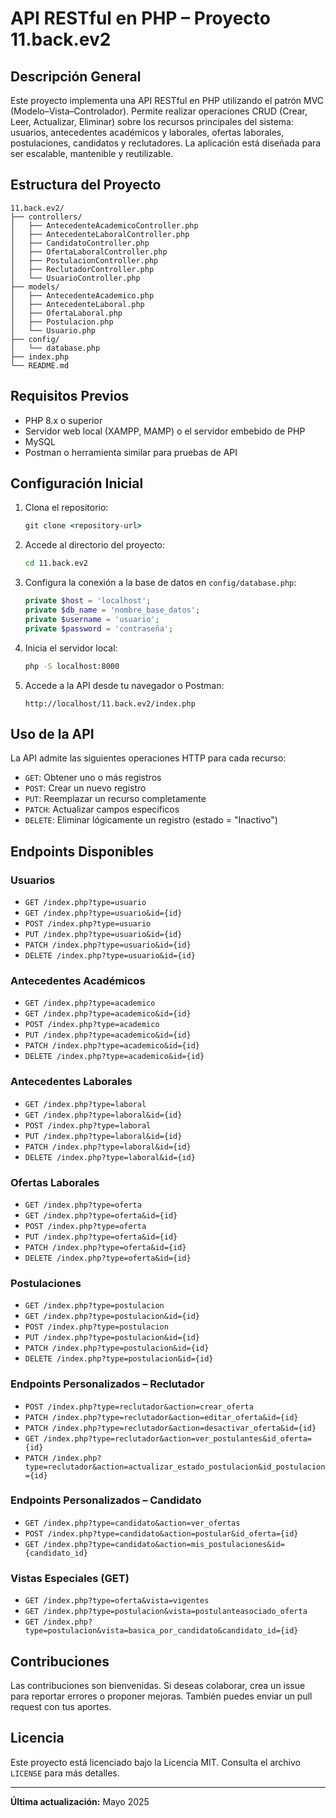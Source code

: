 # API RESTful en PHP – Proyecto 11.back.ev2

## Descripción General

Este proyecto implementa una API RESTful en PHP utilizando el patrón MVC (Modelo–Vista–Controlador). Permite realizar operaciones CRUD (Crear, Leer, Actualizar, Eliminar) sobre los recursos principales del sistema: usuarios, antecedentes académicos y laborales, ofertas laborales, postulaciones, candidatos y reclutadores. La aplicación está diseñada para ser escalable, mantenible y reutilizable.

## Estructura del Proyecto

```
11.back.ev2/
├── controllers/
│   ├── AntecedenteAcademicoController.php
│   ├── AntecedenteLaboralController.php
│   ├── CandidatoController.php
│   ├── OfertaLaboralController.php
│   ├── PostulacionController.php
│   ├── ReclutadorController.php
│   └── UsuarioController.php
├── models/
│   ├── AntecedenteAcademico.php
│   ├── AntecedenteLaboral.php
│   ├── OfertaLaboral.php
│   ├── Postulacion.php
│   └── Usuario.php
├── config/
│   └── database.php
├── index.php
└── README.md
```

## Requisitos Previos

- PHP 8.x o superior
- Servidor web local (XAMPP, MAMP) o el servidor embebido de PHP
- MySQL
- Postman o herramienta similar para pruebas de API

## Configuración Inicial

1. Clona el repositorio:
   ```cmd
   git clone <repository-url>
   ```
2. Accede al directorio del proyecto:
   ```cmd
   cd 11.back.ev2
   ```
3. Configura la conexión a la base de datos en `config/database.php`:
   ```php
   private $host = 'localhost';
   private $db_name = 'nombre_base_datos';
   private $username = 'usuario';
   private $password = 'contraseña';
   ```
4. Inicia el servidor local:
   ```cmd
   php -S localhost:8000
   ```
5. Accede a la API desde tu navegador o Postman:
   ```
   http://localhost/11.back.ev2/index.php
   ```

## Uso de la API

La API admite las siguientes operaciones HTTP para cada recurso:

- `GET`: Obtener uno o más registros
- `POST`: Crear un nuevo registro
- `PUT`: Reemplazar un recurso completamente
- `PATCH`: Actualizar campos específicos
- `DELETE`: Eliminar lógicamente un registro (estado = "Inactivo")

## Endpoints Disponibles

### Usuarios
- `GET /index.php?type=usuario`
- `GET /index.php?type=usuario&id={id}`
- `POST /index.php?type=usuario`
- `PUT /index.php?type=usuario&id={id}`
- `PATCH /index.php?type=usuario&id={id}`
- `DELETE /index.php?type=usuario&id={id}`

### Antecedentes Académicos
- `GET /index.php?type=academico`
- `GET /index.php?type=academico&id={id}`
- `POST /index.php?type=academico`
- `PUT /index.php?type=academico&id={id}`
- `PATCH /index.php?type=academico&id={id}`
- `DELETE /index.php?type=academico&id={id}`

### Antecedentes Laborales
- `GET /index.php?type=laboral`
- `GET /index.php?type=laboral&id={id}`
- `POST /index.php?type=laboral`
- `PUT /index.php?type=laboral&id={id}`
- `PATCH /index.php?type=laboral&id={id}`
- `DELETE /index.php?type=laboral&id={id}`

### Ofertas Laborales
- `GET /index.php?type=oferta`
- `GET /index.php?type=oferta&id={id}`
- `POST /index.php?type=oferta`
- `PUT /index.php?type=oferta&id={id}`
- `PATCH /index.php?type=oferta&id={id}`
- `DELETE /index.php?type=oferta&id={id}`

### Postulaciones
- `GET /index.php?type=postulacion`
- `GET /index.php?type=postulacion&id={id}`
- `POST /index.php?type=postulacion`
- `PUT /index.php?type=postulacion&id={id}`
- `PATCH /index.php?type=postulacion&id={id}`
- `DELETE /index.php?type=postulacion&id={id}`

### Endpoints Personalizados – Reclutador
- `POST /index.php?type=reclutador&action=crear_oferta`
- `PATCH /index.php?type=reclutador&action=editar_oferta&id={id}`
- `PATCH /index.php?type=reclutador&action=desactivar_oferta&id={id}`
- `GET /index.php?type=reclutador&action=ver_postulantes&id_oferta={id}`
- `PATCH /index.php?type=reclutador&action=actualizar_estado_postulacion&id_postulacion={id}`

### Endpoints Personalizados – Candidato
- `GET /index.php?type=candidato&action=ver_ofertas`
- `POST /index.php?type=candidato&action=postular&id_oferta={id}`
- `GET /index.php?type=candidato&action=mis_postulaciones&id={candidato_id}`

### Vistas Especiales (GET)
- `GET /index.php?type=oferta&vista=vigentes`
- `GET /index.php?type=postulacion&vista=postulanteasociado_oferta`
- `GET /index.php?type=postulacion&vista=basica_por_candidato&candidato_id={id}`



## Contribuciones

Las contribuciones son bienvenidas. Si deseas colaborar, crea un issue para reportar errores o proponer mejoras. También puedes enviar un pull request con tus aportes.

## Licencia

Este proyecto está licenciado bajo la Licencia MIT. Consulta el archivo `LICENSE` para más detalles.

---

**Última actualización:** Mayo 2025
